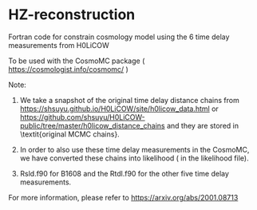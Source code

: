 # HZ-reconstruction

Fortran code for constrain cosmology model using the 6 time delay measurements from H0LiCOW

To be used with the CosmoMC package ( https://cosmologist.info/cosmomc/ )

Note:
1. We take a snapshot of the original time delay distance chains from https://shsuyu.github.io/H0LiCOW/site/h0licow_data.html or https://github.com/shsuyu/H0LiCOW-public/tree/master/h0licow_distance_chains and they are stored in \textit{original MCMC chains}.

2. In order to also use these time delay measurements in the CosmoMC, we have converted these chains into likelihood ( in the likelihood file).

3. Rsld.f90 for B1608 and the Rtdl.f90 for the other five time delay measurements. 


For more information, please refer to https://arxiv.org/abs/2001.08713
